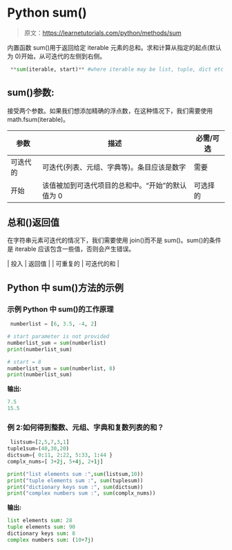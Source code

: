 # Python sum()

> 原文：<https://learnetutorials.com/python/methods/sum>

内置函数 sum()用于返回给定 iterable 元素的总和。求和计算从指定的起点(默认为 0)开始，从可迭代的左侧到右侧。

```py
 **sum(iterable, start)** #where iterable may be list, tuple, dict etc 

```

## sum()参数:

接受两个参数。如果我们想添加精确的浮点数，在这种情况下，我们需要使用 math.fsum(iterable)。

| 参数 | 描述 | 必需/可选 |
| --- | --- | --- |
| 可迭代的 | 可迭代(列表、元组、字典等)。条目应该是数字 | 需要 |
| 开始 | 该值被加到可迭代项目的总和中。“开始”的默认值为 0 | 可选择的 |

## 总和()返回值

在字符串元素可迭代的情况下，我们需要使用 join()而不是 sum()。sum()的条件是 iterable 应该包含一些值，否则会产生错误。

| 投入 | 返回值 |
| 可重复的 | 可迭代的和 |

## Python 中 sum()方法的示例

### 示例 Python 中 sum()的工作原理

```py
 numberlist = [6, 3.5, -4, 2]

# start parameter is not provided
numberlist_sum = sum(numberlist)
print(numberlist_sum)

# start = 8
numberlist_sum = sum(numberlist, 8)
print(numberlist_sum) 

```

**输出:**

```py
7.5
15.5
```

### 例 2:如何得到整数、元组、字典和复数列表的和？

```py
 listsum=[2,5,7,3,1]
tuple1sum=(40,30,20)
dictsum={ 0:11, 2:22, 5:33, 1:44 }
complx_nums=[ 3+2j, 5+4j, 2+1j]

print("list elements sum :",sum(listsum,10))
print("tuple elements sum :", sum(tuplesum))
print("dictionary keys sum :", sum(dictsum))
print("complex numbers sum :", sum(complx_nums)) 

```

**输出:**

```py
list elements sum: 28
tuple elements sum: 90
dictionary keys sum: 8
complex numbers sum: (10+7j) 
```